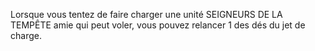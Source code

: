 Lorsque vous tentez de faire charger une
unité SEIGNEURS DE LA TEMPÊTE amie
qui peut voler, vous pouvez relancer 1 des
dés du jet de charge.